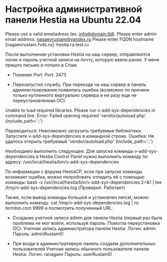 # Настройка административной панели Hestia на Ubuntu 22.04

Please use a valid emailadress (ex. info@domain.tld).
Please enter admin email address: nagaevrustam@yandex.ru
Please enter FQDN hostname [nagaevrustam.fvds.ru]: hestia.ra.test.ru

После выполнения установки Hestia на наш сервер, отправляются логин и пароль учетной записи на почту, которую ввели ранее. У меня пришло письмо и попало в Спам.

* Поменял Port:
Port: 2473

* Перезапустил службу.
При переходе на наш сервер в панель администрирования появилась ошибка (возможно по причине только купленного виртуально сервера и ни разу еще не переустановленная ОС):

Unable to load required libraries. Please run v-add-sys-dependencies in command line. Error: Failed opening required 'vendor/autoload.php' (include_path='.:')

Переводиться: Невозможно загрузить требуемые библиотеки. Запустите v-add-sys-dependencies в командной строке. Ошибка: Не удалось открыть требуемый 'vendor/autoload.php' (include_path='.:')

Необходимо выполнить следующее:
Для запуска команды v-add-sys-dependencies в Hestia Control Panel нужно выполнить команду по адресу: 
/usr/local/hestia/bin/v-add-sys-dependencies

По информации с форума HestiaCP, если при запуске команды возникает ошибка, можно попробовать отладить её с помощью команды: 
bash -x /usr/local/hestia/bin/v-add-sys-dependencies 2>&1 | tee /tmp/v-add-sys-dependencies.log
(Проверил. Работает)

Также, если вывод команды большой и установлен netcat, можно выполнить команду: 
cat /tmp/v-add-sys-dependencies.log | nc termbin.com 9999
 и посмотреть полученный URL.


* Создание учетной записи admin для панели Hestia (первый раз была проблема не мог войти, используя пароль. Помогла переустановка ОС):
Учетная запись администратора панели Hestia:
Логин: admin
Пароль: adminRustam5!

* При входе в административную панель создаем дополнительных пользователей
Учетная запись обычного пользователя панели Hestia:
Логин: ranagaev
Пароль: userRustam5!
